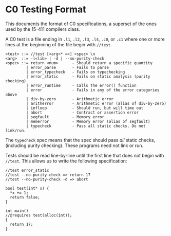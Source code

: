C0 Testing Format
=================

This documents the format of C0 specifications, a superset of the ones used by
the 15-411 compilers class.

A C0 test is a file ending in `.l1`, `.l2`, `.l3`, `.l4`, `.c0`, or `.c1` where
one or more lines at the beginning of the file begin with `//test`.

```
<test> ::= //test [<arg>* =>] <spec> \n
<arg>  ::= -l<lib> | -d | --no-purity-check
<spec> ::= return <num>      - Should return a specific quantity
         | error_parse       - Fails to parse
         | error_typecheck   - Fails on typechecking
         | error_static      - Fails on static analysis (purity checking)
         | error_runtime     - Calls the error() function
         | error             - Fails in any of the error categories above
         | div-by-zero       - Arithmetic error
         | aritherror        - Arithmetic error (alias of div-by-zero)
         | infloop           - Should run, but will time out
         | abort             - Contract or assertion error
         | segfault          - Memory error
         | memerror          - Memory error (alias of segfault)
         | typecheck         - Pass all static checks. Do not link/run.
```

The `typecheck` spec means that the spec should pass _all_ static checks,
(including purity checking). These programs need not link or run.

Tests should be read line-by-line until the first line that does not begin
with `//test`. This allows us to write the following specification:

```
//test error_static
//test --no-purity-check => return 17
//test --no-purity-check -d => abort

bool test(int* x) {
  *x += 1;
  return false;
}

int main()
//@requires test(alloc(int));
{
  return 17;
}
```